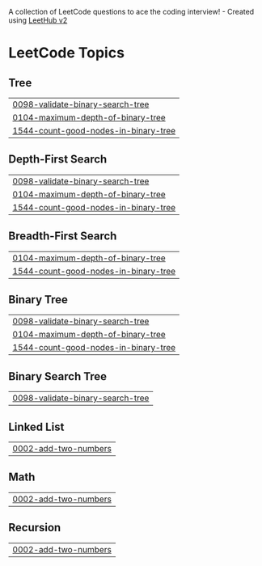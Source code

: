 A collection of LeetCode questions to ace the coding interview! - Created using [LeetHub v2](https://github.com/arunbhardwaj/LeetHub-2.0)
<!---LeetCode Topics Start-->
# LeetCode Topics
## Tree
|  |
| ------- |
| [0098-validate-binary-search-tree](https://github.com/ahmedbhy1/LeetCode/tree/master/0098-validate-binary-search-tree) |
| [0104-maximum-depth-of-binary-tree](https://github.com/ahmedbhy1/LeetCode/tree/master/0104-maximum-depth-of-binary-tree) |
| [1544-count-good-nodes-in-binary-tree](https://github.com/ahmedbhy1/LeetCode/tree/master/1544-count-good-nodes-in-binary-tree) |
## Depth-First Search
|  |
| ------- |
| [0098-validate-binary-search-tree](https://github.com/ahmedbhy1/LeetCode/tree/master/0098-validate-binary-search-tree) |
| [0104-maximum-depth-of-binary-tree](https://github.com/ahmedbhy1/LeetCode/tree/master/0104-maximum-depth-of-binary-tree) |
| [1544-count-good-nodes-in-binary-tree](https://github.com/ahmedbhy1/LeetCode/tree/master/1544-count-good-nodes-in-binary-tree) |
## Breadth-First Search
|  |
| ------- |
| [0104-maximum-depth-of-binary-tree](https://github.com/ahmedbhy1/LeetCode/tree/master/0104-maximum-depth-of-binary-tree) |
| [1544-count-good-nodes-in-binary-tree](https://github.com/ahmedbhy1/LeetCode/tree/master/1544-count-good-nodes-in-binary-tree) |
## Binary Tree
|  |
| ------- |
| [0098-validate-binary-search-tree](https://github.com/ahmedbhy1/LeetCode/tree/master/0098-validate-binary-search-tree) |
| [0104-maximum-depth-of-binary-tree](https://github.com/ahmedbhy1/LeetCode/tree/master/0104-maximum-depth-of-binary-tree) |
| [1544-count-good-nodes-in-binary-tree](https://github.com/ahmedbhy1/LeetCode/tree/master/1544-count-good-nodes-in-binary-tree) |
## Binary Search Tree
|  |
| ------- |
| [0098-validate-binary-search-tree](https://github.com/ahmedbhy1/LeetCode/tree/master/0098-validate-binary-search-tree) |
## Linked List
|  |
| ------- |
| [0002-add-two-numbers](https://github.com/ahmedbhy1/LeetCode/tree/master/0002-add-two-numbers) |
## Math
|  |
| ------- |
| [0002-add-two-numbers](https://github.com/ahmedbhy1/LeetCode/tree/master/0002-add-two-numbers) |
## Recursion
|  |
| ------- |
| [0002-add-two-numbers](https://github.com/ahmedbhy1/LeetCode/tree/master/0002-add-two-numbers) |
<!---LeetCode Topics End-->